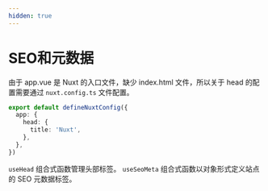 ```yaml
---
hidden: true
---
```

# SEO和元数据

由于 app.vue 是 Nuxt 的入口文件，缺少 index.html 文件，所以关于 head 的配置需要通过 `nuxt.config.ts` 文件配置。

```typescript
export default defineNuxtConfig({
  app: {
    head: {
      title: 'Nuxt',
    },
  },
})
```

`useHead` 组合式函数管理头部标签。
`useSeoMeta` 组合式函数以对象形式定义站点的 SEO 元数据标签。